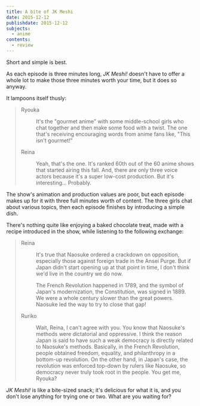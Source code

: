 ```yaml
---
title: A bite of JK Meshi
date: 2015-12-12
publishdate: 2015-12-12
subjects:
  - anime
contents:
  - review
---
```


Short and simple is best.

As each episode is three minutes long, *JK Meshi!* doesn't have to offer a whole
lot to make those three minutes worth your time, but it does so anyway.

It lampoons itself thusly:

<blockquote>
<dl>

<dt>Ryouka</dt>
<dd>
<p>
It's the "gourmet anime" with some middle-school girls who chat together and
then make some food with a twist.  The one that's receiving encouraging words
from anime fans like, "This isn't gourmet!"
</dd>

<dt>Reina</dt>
<dd>
<p>
Yeah, that's the one.  It's ranked 60th out of the 60 anime shows that started
airing this fall.  And, there are only three voice actors because it's a super
low-cost production.  But it's interesting...  Probably.
</dd>

</dl>
</blockquote>

The show's animation and production values are poor, but each episode makes up
for it with three full minutes worth of content.  The three girls chat about
various topics, then each episode finishes by introducing a simple dish.

There's nothing quite like enjoying a baked chocolate treat, made with a recipe
introduced in the show, while listening to the following exchange:

<blockquote>
<dl>

<dt>Reina</dt>

<dd>
<p>
It's true that Naosuke ordered a crackdown on opposition, especially those
against foreign trade in the Ansei Purge.  But if Japan didn't start opening up
at that point in time, I don't think we'd live in the country we do now.

<p>
The French Revolution happened in 1789, and the symbol of Japan's
modernization, the Constitution, was signed in 1889.  We were a whole century
slower than the great powers.  Naosuke led the way to try to close that gap!
</dd>

<dt>Ruriko</dt>

<dd>
<p>
Wait, Reina, I can't agree with you.  You know that Naosuke's methods were
dictatorial and oppressive.  I think the reason Japan is said to have such a
weak democracy is directly related to Naosuke's methods.  Basically, in the
French Revolution, people obtained freedom, equality, and philanthropy in a
bottom-up revolution.  On the other hand, in Japan's case, the revolution was
enforced top-down by rulers like Naosuke, so democracy never truly took root in
the people.  You get me, Ryouka?
</dd>

</dl>
</blockquote>

*JK Meshi!* is like a bite-sized snack; it's delicious for what it is, and you
 don't lose anything for trying one or two.  What are you waiting for?
